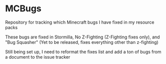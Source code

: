 # MCBugs
Repository for tracking which Minecraft bugs I have fixed in my resource packs

These bugs are fixed in Stormilla, No Z-Fighting (Z-Fighting fixes only), and "Bug Squasher" (Yet to be released, fixes everything other than z-fighting)

Still being set up, I need to reformat the fixes list and add a ton of bugs from a document to the issue tracker
